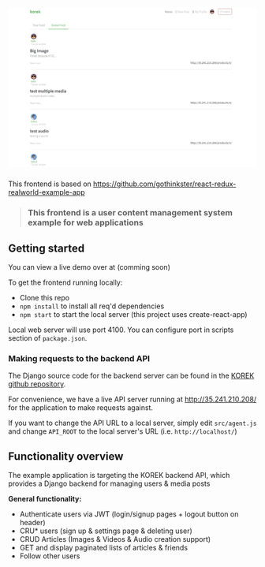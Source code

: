 # ![React + Redux + Korek Api](project-logo.png)

This frontend is based on https://github.com/gothinkster/react-redux-realworld-example-app

> ### This frontend is a user content management system example for web applications

## Getting started

You can view a live demo over at (comming soon)

To get the frontend running locally:

- Clone this repo
- `npm install` to install all req'd dependencies
- `npm start` to start the local server (this project uses create-react-app)

Local web server will use port 4100. You can configure port in scripts section of `package.json`.
 
### Making requests to the backend API

The Django source code for the backend server can be found in the [KOREK github repository](https://github.com/MathieuB1/KOREK).

For convenience, we have a live API server running at http://35.241.210.208/ for the application to make requests against.

If you want to change the API URL to a local server, simply edit `src/agent.js` and change `API_ROOT` to the local server's URL (i.e. `http://localhost/`)


## Functionality overview

The example application is targeting the KOREK backend API, which provides a Django backend for managing users & media posts

**General functionality:**

- Authenticate users via JWT (login/signup pages + logout button on header)
- CRU* users (sign up & settings page & deleting user)
- CRUD Articles (Images & Videos & Audio creation support)
- GET and display paginated lists of articles & friends
- Follow other users